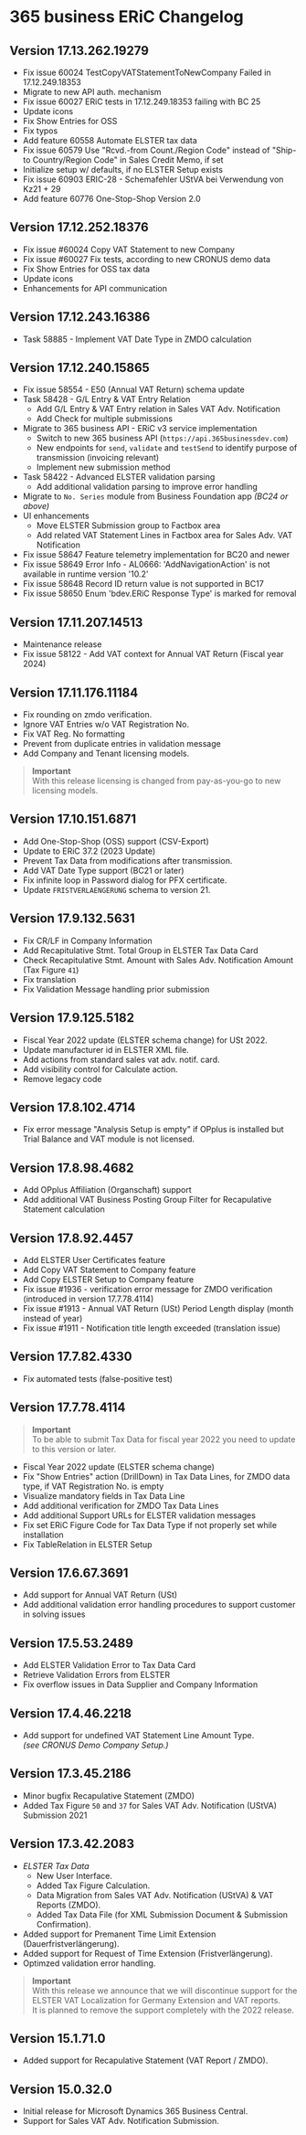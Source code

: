 # 365 business ERiC Changelog

## Version 17.13.262.19279

- Fix issue 60024 TestCopyVATStatementToNewCompany Failed in 17.12.249.18353
- Migrate to new API auth. mechanism
- Fix issue 60027 ERiC tests in 17.12.249.18353 failing with BC 25
- Update icons
- Fix Show Entries for OSS
- Fix typos
- Add feature 60558 Automate ELSTER tax data
- Fix issue 60579 Use "Rcvd.-from Count./Region Code" instead of "Ship-to Country/Region Code" in Sales Credit Memo, if set
- Initialize setup w/ defaults, if no ELSTER Setup exists
- Fix issue 60903 ERIC-28 - Schemafehler UStVA bei Verwendung von Kz21 + 29
- Add feature 60776 One-Stop-Shop Version 2.0

## Version 17.12.252.18376

- Fix issue #60024 Copy VAT Statement to new Company
- Fix issue #60027 Fix tests, according to new CRONUS demo data
- Fix Show Entries for OSS tax data
- Update icons
- Enhancements for API communication

## Version 17.12.243.16386

 - Task 58885 - Implement VAT Date Type in ZMDO calculation

## Version 17.12.240.15865

 - Fix issue 58554 - E50 (Annual VAT Return) schema update
 - Task 58428 - G/L Entry & VAT Entry Relation
   - Add G/L Entry & VAT Entry relation in Sales VAT Adv. Notification
   - Add Check for multiple submissions
 - Migrate to 365 business API - ERiC v3 service implementation
   - Switch to new 365 business API (`https://api.365businessdev.com`)
   - New endpoints for `send`, `validate` and `testSend` to identify purpose of transmission (invoicing relevant)
   - Implement new submission method
 - Task 58422 - Advanced ELSTER validation parsing
   - Add additional validation parsing to improve error handling
 - Migrate to `No. Series` module from Business Foundation app _(BC24 or above)_
 - UI enhancements
   - Move ELSTER Submission group to Factbox area
   - Add related VAT Statement Lines in Factbox area for Sales Adv. VAT Notification
 - Fix issue 58647 Feature telemetry implementation for BC20 and newer
 - Fix issue 58649 Error Info - AL0666: 'AddNavigationAction' is not available in runtime version '10.2'
 - Fix issue 58648 Record ID return value is not supported in BC17
 - Fix issue 58650 Enum 'bdev.ERiC Response Type' is marked for removal

## Version 17.11.207.14513

 - Maintenance release
 - Fix issue 58122 - Add VAT context for Annual VAT Return (Fiscal year 2024)

## Version 17.11.176.11184

 - Fix rounding on zmdo verification.
 - Ignore VAT Entries w/o VAT Registration No.
 - Fix VAT Reg. No formatting
 - Prevent from duplicate entries in validation message
 - Add Company and Tenant licensing models.

> **Important**<br>With this release licensing is changed from pay-as-you-go to new licensing models.

## Version 17.10.151.6871

 - Add One-Stop-Shop (OSS) support (CSV-Export)
 - Update to ERiC 37.2 (2023 Update)
 - Prevent Tax Data from modifications after transmission.
 - Add VAT Date Type support (BC21 or later)
 - Fix infinite loop in Password dialog for PFX certificate.
 - Update `FRISTVERLAENGERUNG` schema to version 21.

## Version 17.9.132.5631

 - Fix CR/LF in Company Information
 - Add Recapitulative Stmt. Total Group in ELSTER Tax Data Card
 - Check Recapitulative Stmt. Amount with Sales Adv. Notification Amount (Tax Figure `41`)
 - Fix translation
 - Fix Validation Message handling prior submission

## Version 17.9.125.5182

 - Fiscal Year 2022 update (ELSTER schema change) for USt 2022.
 - Update manufacturer id in ELSTER XML file.
 - Add actions from standard sales vat adv. notif. card.
 - Add visibility control for Calculate action.
 - Remove legacy code

## Version 17.8.102.4714

 - Fix error message "Analysis Setup is empty" if OPplus is installed but Trial Balance and VAT module is not licensed.

## Version 17.8.98.4682

 - Add OPplus Affiliation (Organschaft) support
 - Add additional VAT Business Posting Group Filter for Recapulative Statement calculation

## Version 17.8.92.4457

 - Add ELSTER User Certificates feature
 - Add Copy VAT Statement to Company feature
 - Add Copy ELSTER Setup to Company feature
 - Fix issue #1936 - verification error message for ZMDO verification (introduced in version 17.7.78.4114)
 - Fix issue #1913 - Annual VAT Return (USt) Period Length display (month instead of year)
 - Fix issue #1911 - Notification title length exceeded (translation issue)

## Version 17.7.82.4330

 - Fix automated tests (false-positive test)

## Version 17.7.78.4114

 > **Important**<br>To be able to submit Tax Data for fiscal year 2022 you need to update to this version or later.

 - Fiscal Year 2022 update (ELSTER schema change)
 - Fix "Show Entries" action (DrillDown) in Tax Data Lines, for ZMDO data type, if VAT Registration No. is empty
 - Visualize mandatory fields in Tax Data Line
 - Add additional verification for ZMDO Tax Data Lines
 - Add additional Support URLs for ELSTER validation messages
 - Fix set ERiC Figure Code for Tax Data Type if not properly set while installation
 - Fix TableRelation in ELSTER Setup

## Version 17.6.67.3691
 - Add support for Annual VAT Return (USt)
 - Add additional validation error handling procedures to support customer in solving issues

## Version 17.5.53.2489
 - Add ELSTER Validation Error to Tax Data Card
 - Retrieve Validation Errors from ELSTER
 - Fix overflow issues in Data Supplier and Company Information

## Version 17.4.46.2218
 - Add support for undefined VAT Statement Line Amount Type.\
   *(see CRONUS Demo Company Setup.)*

## Version 17.3.45.2186
 - Minor bugfix Recapulative Statement (ZMDO)
 - Added Tax Figure `50` and `37` for Sales VAT Adv. Notification (UStVA) Submission 2021

## Version 17.3.42.2083
 - *ELSTER Tax Data*
   - New User Interface.
   - Added Tax Figure Calculation.
   - Data Migration from Sales VAT Adv. Notification (UStVA) & VAT Reports (ZMDO).
   - Added Tax Data File (for XML Submission Document & Submission Confirmation).
 - Added support for Premanent Time Limit Extension (Dauerfristverlängerung).
 - Added support for Request of Time Extension (Fristverlängerung).
 - Optimzed validation error handling.

 >**Important**<br>
 With this release we announce that we will discontinue support for the ELSTER VAT Localization for Germany Extension and VAT reports.<br>It is planned to remove the support completely with the 2022 release.

## Version 15.1.71.0
 - Added support for Recapulative Statement (VAT Report / ZMDO).

## Version 15.0.32.0
 - Initial release for Microsoft Dynamics 365 Business Central.
 - Support for Sales VAT Adv. Notification Submission.
